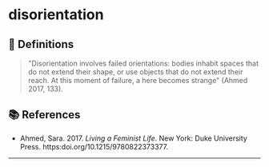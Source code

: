 # disorientation

## 📖 Definitions

> "Disorientation involves failed orientations: bodies inhabit spaces that do not extend their shape, or use objects that do not extend their reach. At this moment of failure, a here becomes strange" (Ahmed 2017, 133).

## 📚 References

- Ahmed, Sara. 2017. _Living a Feminist Life_. New York: Duke University Press. https:doi.org/10.1215/9780822373377.
---

<script src="https://giscus.app/client.js"
                data-repo="natesheehan/conceptcartography"
                data-repo-id="R_kgDOPB5QiQ"
                data-category="General"
                data-category-id="DIC_kwDOPB5Qic4CsAxd"
                data-mapping="pathname"
                data-strict="0"
                data-reactions-enabled="1"
                data-emit-metadata="0"
                data-input-position="bottom"
                data-theme="catppuccin_mocha"
                data-lang="en"
                crossorigin="anonymous"
                async>
        </script>
        
